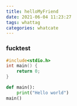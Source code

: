 ```yaml
---
title: helloMyFriend
date: 2021-06-04 11:23:27
tags: whattag
categories: whatcate
---
```

### fucktest
```c
#include<stdio.h>
int main() {
    return 0;
}
```
```python
def main():
    print("Hello world")
main()
